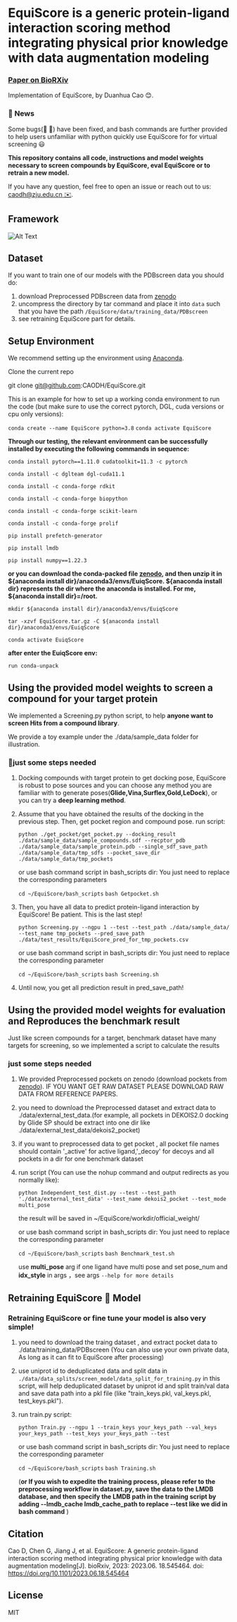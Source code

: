 # EquiScore is a generic protein-ligand interaction scoring method integrating physical prior knowledge with data augmentation modeling

### [Paper on BioRXiv](https://www.biorxiv.org/content/10.1101/2023.06.18.545464v2)

Implementation of EquiScore, by Duanhua Cao 😊.

### 🔔 News

   Some bugs(🐛 🐛) have been fixed, and bash commands are further provided to help users unfamiliar with python quickly use EquiScore for for virtual screening 😃

**This repository contains all code, instructions and model weights necessary to **screen compounds** by EquiScore, eval EquiScore or to retrain a new model.**

If you have any question, feel free to open an issue or reach out to us: [caodh@zju.edu.cn ✉️](caodh@zju.edu.cn).

## Framework

![Alt Text](./figs/model_framework.png)

## Dataset

If you want to train one of our models with the PDBscreen data you should do:

1. download Preprocessed PDBscreen data from [zenodo](https://doi.org/10.5281/zenodo.8049380)
2. uncompress the directory by tar command and place it into `data` such that you have the path `/EquiScore/data/training_data/PDBscreen`
3. see retraining EquiScore part for details.

## Setup Environment

We recommend setting up the environment using [Anaconda](https://docs.anaconda.com/anaconda/install/index.html).

   Clone the current repo

   git clone git@github.com:CAODH/EquiScore.git

This is an example for how to set up a working conda environment to run the code (but make sure to use the correct pytorch, DGL, cuda versions or cpu only versions):

   `conda create --name EquiScore python=3.8`
   `conda activate EquiScore`

   **Through our testing, the relevant environment can be successfully installed by executing the following commands in sequence:**

   `conda install pytorch==1.11.0 cudatoolkit=11.3 -c pytorch`

   `conda install -c dglteam dgl-cuda11.1`

   `conda install -c conda-forge rdkit`

   `conda install -c conda-forge biopython`

   `conda install -c conda-forge scikit-learn`

   `conda install -c conda-forge prolif`

   `pip install prefetch-generator`

   `pip install lmdb`

   `pip install numpy==1.22.3`

**or you can download the conda-packed file [zenodo](https://zenodo.org/records/10417452), and then unzip it in ${anaconda install dir}/anaconda3/envs/EuiqScore. ${anaconda install dir} represents the dir where the anaconda is installed. For me, ${anaconda install dir}=/root.**

   `mkdir ${anaconda install dir}/anaconda3/envs/EuiqScore `


   `tar -xzvf EquiScore.tar.gz -C ${anaconda install dir}/anaconda3/envs/EuiqScore`


   `conda activate EuiqScore`


   **after enter the EuiqScore env:**


   `run conda-unpack`

## **Using the provided model weights to screen a compound for your target protein**

   We implemented a Screening.py python script, to help **anyone want to screen Hits from a compound library**.

   We provide a toy example under the ./data/sample_data folder for illustration.

### **🚀just some steps needed**

1. Docking compounds with target protein to get docking pose, EquiScore is robust to pose sources and you can choose any method you are familiar with to generate poses(**Glide,Vina,Surflex,Gold,LeDock**), or you can try a **deep learning method**.
2. Assume that you have obtained the results of the docking in the previous step. Then, get pocket region and compound pose.
   run script:

   `python ./get_pocket/get_pocket.py --docking_result ./data/sample_data/sample_compounds.sdf --recptor_pdb ./data/sample_data/sample_protein.pdb --single_sdf_save_path ./data/sample_data/tmp_sdfs --pocket_save_dir ./data/sample_data/tmp_pockets`

   or use bash command script in bash_scripts dir: You just need to replace the corresponding parameters

   `cd ~/EquiScore/bash_scripts`
   `bash Getpocket.sh`
3. Then, you have all data to predict protein-ligand interaction by EquiScore! Be patient. This is the last step!

   `python Screening.py --ngpu 1 --test --test_path ./data/sample_data/ --test_name tmp_pockets --pred_save_path  ./data/test_results/EquiScore_pred_for_tmp_pockets.csv`

   or use bash command script in bash_scripts dir: You just need to replace the corresponding parameter

   `cd ~/EquiScore/bash_scripts`
   `bash Screening.sh`
4. Until now, you get all prediction result in pred_save_path!

## **Using the provided model weights for evaluation and Reproduces the benchmark result**

   Just like screen compounds for a target, benchmark dataset have many targets for screening, so we implemented a script to calculate the results

### **just some steps needed**

1. We provided Preprocessed pockets on zenodo (download pockets from [zenodo](https://doi.org/10.5281/zenodo.8047224)). IF YOU WANT GET RAW DATASET PLEASE DOWNLOAD RAW DATA FROM REFERENCE PAPERS.
2. you need to download the Preprocessed dataset and extract data to ./data/external_test_data.(for example, all pockets in DEKOIS2.0 docking by Glide SP should be extract into one dir like ./data/external_test_data/dekois2_pocket)
3. if you want to preprocessed data to get pocket , all pocket file names should contain '_active' for active ligand,'_decoy' for decoys and  all pockets in a dir for one benchmark dataset
4. run script (You can use the nohup command and output redirects as you normally like):

   `python Independent_test_dist.py --test --test_path './data/external_test_data' --test_name dekois2_pocket --test_mode multi_pose`

   the result will be saved in ~/EquiScore/workdir/official_weight/

   or use bash command script in bash_scripts dir: You just need to replace the corresponding parameter

   `cd ~/EquiScore/bash_scripts`
   `bash Benchmark_test.sh`

   use **multi_pose** arg if one ligand have multi pose and set pose_num and **idx_style** in args ，see args `--help for more details`

## **Retraining EquiScore 🤖 Model**

### **Retraining EquiScore or fine tune your model is also very simple!**

1. you need to download the traing dataset , and extract pocket data to ./data/training_data/PDBscreen
   (You can also use your own private data, As long as it can fit to EquiScore after processing)
2. use uniprot id to deduplicated data and split data in `./data/data_splits/screen_model/data_split_for_training.py`
   in this script, will help deduplicated dataset by uniprot id and split train/val data and save data path into a pkl file (like "train_keys.pkl, val_keys.pkl, test_keys.pkl").
3. run train.py script:

   `python Train.py --ngpu 1 --train_keys your_keys_path --val_keys your_keys_path --test_keys your_keys_path --test`

   or use bash command script in bash_scripts dir: You just need to replace the corresponding parameter

   `cd ~/EquiScore/bash_scripts`
   `bash Training.sh`

   (**or If you wish to expedite the training process, please refer to the preprocessing workflow in dataset.py, save the data to the LMDB database, and then specify the LMDB path in the training script by adding --lmdb_cache lmdb_cache_path to replace --test like we did in bash command** )

## Citation

   Cao D, Chen G, Jiang J, et al. EquiScore: A generic protein-ligand interaction scoring method integrating physical prior knowledge with data augmentation modeling[J]. bioRxiv, 2023: 2023.06. 18.545464.
   doi: https://doi.org/10.1101/2023.06.18.545464

## License

MIT
